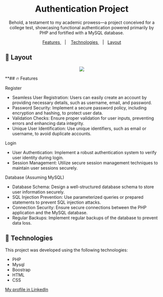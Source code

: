 <h1 align="center">Authentication Project</h1>
<p align="center">Behold, a testament to my academic prowess—a project conceived for a college test, showcasing functional authentication powered primarily by PHP and fortified with a MySQL database.</p>

<p align="center">
    <a href="#-features"> Features </a>&nbsp;&nbsp;&nbsp;|&nbsp;&nbsp;&nbsp;
    <a href="#-technologies"> Technologies </a>&nbsp;&nbsp;&nbsp;|&nbsp;&nbsp;
    <a href="#-layout">Layout</a>
</p>

## 🔖 Layout

<p align="center">
  <img src="https://github.com/felipenobrg/project-college-php/assets/122055576/d55d88ca-c062-4798-8a9f-4d81e2b86e46" />
</p>

**## :fire: Features

Register
- Seamless User Registration: Users can easily create an account by providing necessary details, such as username, email, and password.
- Password Security: Implement a secure password policy, including encryption and hashing, to protect user data.
- Validation Checks: Ensure proper validation for user inputs, preventing errors and enhancing data integrity.
- Unique User Identification: Use unique identifiers, such as email or username, to avoid duplicate accounts.

Login
- User Authentication: Implement a robust authentication system to verify user identity during login.
- Session Management: Utilize secure session management techniques to maintain user sessions securely.

Database (Assuming MySQL)
- Database Schema: Design a well-structured database schema to store user information securely.
- SQL Injection Prevention: Use parameterized queries or prepared statements to prevent SQL injection attacks.
- Connection Security: Ensure secure connections between the PHP application and the MySQL database.
- Regular Backups: Implement regular backups of the database to prevent data loss.
  
## 🚀 Technologies

This project was developed using the following technologies:

- PHP
- Mysql
- Boostrap
- HTML
- CSS

[My profile in Linkedln](https://www.linkedin.com/in/felipenobrg)
